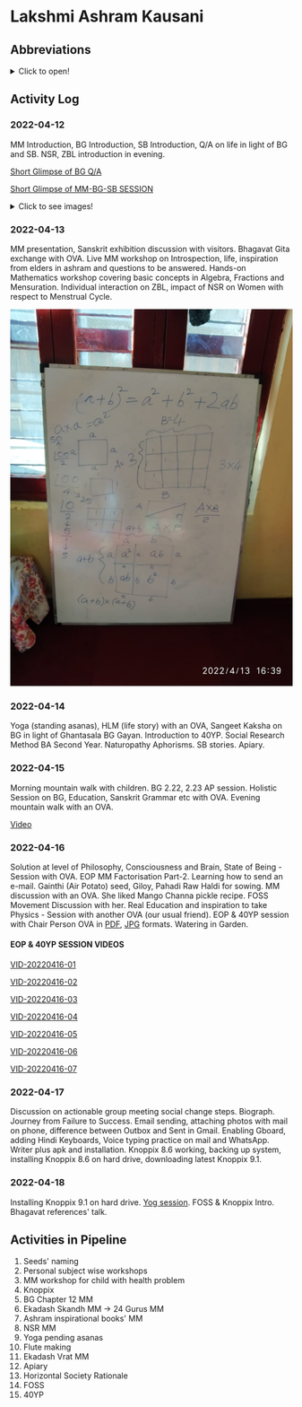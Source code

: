 # Lakshmi Ashram Kausani

## Abbreviations 

<details markdown='1'><summary>Click to open!</summary>

**BG**: Bhagavat Gita

**SB**: Shrimad Bhagavatam

**AP**: Anvaya Padcched

**MM**: Mind Mapping

**NSR**: Natural Solar Routine

**ZBL**: Zero Budget Life

**HLM**: Holistic Life Management

**40YP**: 40 Year Plan

**OVA**: Old Volunteer of Ashram

**EOP**: Economy of Permanence

**FOSS**: Free and Open Source Software

</details>

## Activity Log

###  **2022-04-12**
MM Introduction, BG Introduction, SB Introduction, Q/A on life in light of BG and SB. NSR, ZBL introduction in evening. 

[Short Glimpse of BG Q/A](VID-20220412-01.mp4)

[Short Glimpse of MM-BG-SB SESSION](VID-20220412-02.mp4)

<details markdown='1'><summary>Click to see images!</summary>

![IMG-20220412-WA0055](IMG-20220412-WA0055.jpg)

![IMG-20220412-WA0056](IMG-20220412-WA0056.jpg)

![IMG-20220412-WA0057](IMG-20220412-WA0057.jpg)

![IMG-20220412-WA0058](IMG-20220412-WA0058.jpg)

</details>

### **2022-04-13** 
MM presentation, Sanskrit exhibition discussion with visitors. Bhagavat Gita exchange with OVA. Live MM workshop on Introspection, life, inspiration from elders in ashram and questions to be answered. Hands-on Mathematics workshop covering basic concepts in Algebra, Fractions and Mensuration. Individual interaction on ZBL, impact of NSR on Women with respect to Menstrual Cycle. 

![IMG-20220413-WA0031](IMG-20220413-WA0031.jpg)

### **2022-04-14** 
Yoga (standing asanas), HLM (life story) with an OVA, Sangeet Kaksha on BG in light of Ghantasala BG Gayan. Introduction to 40YP. Social Research Method BA Second Year. Naturopathy Aphorisms. SB stories. Apiary. 

### **2022-04-15**
Morning mountain walk with children. BG 2.22, 2.23 AP session. Holistic Session on BG, Education, Sanskrit Grammar etc with OVA. Evening mountain walk with an OVA. 

   [Video](VID-20220415-01.mp4)

### **2022-04-16**
Solution at level of Philosophy, Consciousness and Brain, State of Being - Session with OVA. EOP MM Factorisation Part-2. Learning how to send an e-mail. Gainthi (Air Potato) seed, Giloy, Pahadi Raw Haldi for sowing. MM discussion with an OVA. She liked Mango Channa pickle recipe. FOSS Movement Discussion with her. Real Education and inspiration to take Physics - Session with another OVA (our usual friend). EOP & 40YP session with Chair Person OVA in [PDF](radhadidi-kantididi-eop-40yp-successfulexamples-2022-04-16.pdf), [JPG](radhadidi-kantididi-eop-40yp-successfulexamples-2022-04-16.jpg) formats. Watering in Garden. 

#### **EOP & 40YP SESSION VIDEOS** 

[VID-20220416-01](VID-20220416-01.mp4)

[VID-20220416-02](VID-20220416-02.mp4)

[VID-20220416-03](VID-20220416-03.mp4)

[VID-20220416-04](VID-20220416-04.mp4)

[VID-20220416-05](VID-20220416-05.mp4)

[VID-20220416-06](VID-20220416-06.mp4)

[VID-20220416-07](VID-20220416-07.mp4)

### **2022-04-17**
Discussion on actionable group meeting social change steps. Biograph. Journey from Failure to Success. Email sending, attaching photos with mail on phone, difference between Outbox and Sent in Gmail. Enabling Gboard, adding Hindi Keyboards, Voice typing practice on mail and WhatsApp. Writer plus apk and installation. Knoppix 8.6 working, backing up system, installing Knoppix 8.6 on hard drive, downloading latest Knoppix 9.1. 

### **2022-04-18** 
Installing Knoppix 9.1 on hard drive. [Yog session](VID-20220418-01.mp4). FOSS & Knoppix Intro. Bhagavat references' talk. 

## Activities in Pipeline

1. Seeds' naming
2. Personal subject wise workshops
3. MM workshop for child with health problem
4. Knoppix
5. BG Chapter 12 MM 
6. Ekadash Skandh MM -> 24 Gurus MM
7. Ashram inspirational books' MM 
8. NSR MM 
9. Yoga pending asanas 
10. Flute making
11. Ekadash Vrat MM 
12. Apiary 
13. Horizontal Society Rationale
14. FOSS
15. 40YP

